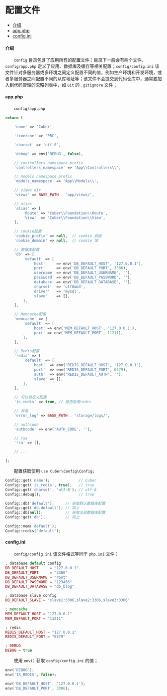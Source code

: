 # 配置文件

- [介绍](#config)
- [app.php](#app)
- [config.ini](#ini)

#### <a name="config">介绍</a>

　　`config` 目录包含了应用所有的配置文件；目录下一般会有两个文件，`config/app.php` 定义了应用、数据库及缓存等相关配置；`config/config.ini` 该文件针对多服务器或多环境之间定义配置不同的值，例如生产环境和开发环境，或者多服务器之间配置不同的从库地址等；该文件不会提交到代码仓库中，通常要加入到代码管理的忽略列表中，如 `Git` 的 `.gitignore` 文件；

#### <a name="app">app.php</a>

　　`config/app.php`

```php
return [

    'name' => 'Cuber',

    'timezone' => 'PRC',

    'charset' => 'utf-8',

    'debug' => env('DEBUG', false),

    // controllers namespace prefix
    'controllers_namespace' => 'App\\Controllers\\',

    // models namespace prefix
    'models_namespace' => 'App\\Models\\',

    // views dir
    'views' => BASE_PATH . 'app/views/',

    // alias
    'alias' => [
        'Route' => 'Cuber\\Foundation\\Route',
        'View'  => 'Cuber\\Foundation\\View',
    ],

    // cookie配置
    'cookie_prefix' => null,  // cookie 前缀
    'cookie_domain' => null,  // cookie 域

    // 数据库配置
    'db' => [
        'default' => [
            'host'     => env('DB_DEFAULT_HOST', '127.0.0.1'),
            'port'     => env('DB_DEFAULT_PORT', 3306),
            'username' => env('DB_DEFAULT_USERNAME', ''),
            'password' => env('DB_DEFAULT_PASSWORD', ''),
            'database' => env('DB_DEFAULT_DATABASE', ''),
            'charset'  => 'utf8mb4',
            'driver'   => 'mysql',
            'slave'    => [],
        ],
    ],

    // Memcache配置
    'memcache' => [
        'default' => [
            'host' => env('MEM_DEFAULT_HOST', '127.0.0.1'),
            'port' => env('MEM_DEFAULT_PORT', 11211),
        ],
    ],

    // Redis配置
    'redis' => [
        'default' => [
            'host'  => env('REDIS_DEFAULT_HOST', '127.0.0.1'),
            'port'  => env('REDIS_DEFAULT_PORT', 6379),
            'auth'  => env('REDIS_DEFAULT_AUTH', ''),
            'slave' => [],
        ],
    ],

    // 可以自定义配置
    'is_redis' => true, // 是否启用redis

    // 异常
    'error_log' => BASE_PATH . 'storage/logs/',

    // authcode
    'authcode' => env('AUTH_CODE', ''),

    // rsa
    'rsa' => [],

    // ...

];
```

　　配置获取使用 `use Cuber\Config\Config;`

```php
Config::get('name');             // Cuber
Config::get('is_redis', true);   // true
Config::get('charset', 'utf-8'); // utf-8
Config::debug();                 // true

Config::db('default');     // 获取默认数据库配置
Config::get('db.default'); // 同上
Config::db(null);          // 获取全部数据库配置
Config::get('db');         // 同上

Config::mem('default');
Config::redis('default');
```

#### <a name="ini">config.ini</a>

　　`config/config.ini` 该文件格式等同于 `php.ini` 文件；

```php
; database default config
DB_DEFAULT_HOST     = "127.0.0.1"
DB_DEFAULT_PORT     = "3306"
DB_DEFAULT_USERNAME = "root"
DB_DEFAULT_PASSWORD = "123456"
DB_DEFAULT_DATABASE = "db_blog"

; database slave config
DB_DEFAULT_SLAVE = "slave1:3306,slave2:3306,slave3:3306"

; memcache
MEM_DEFAULT_HOST = "127.0.0.1"
MEM_DEFAULT_PORT = "11211"

; redis
REDIS_DEFAULT_HOST = "127.0.0.1"
REDIS_DEFAULT_PORT = "6379"

; DEBUG
DEBUG = true
```

　　使用 `env()` 获取 `config/config.ini` 的值；

```php
env('DEBUG');
env('IS_REDIS', false);

env('DB_DEFAULT_HOST', '127.0.0.1');
env('DB_DEFAULT_PORT', 3306);
```
